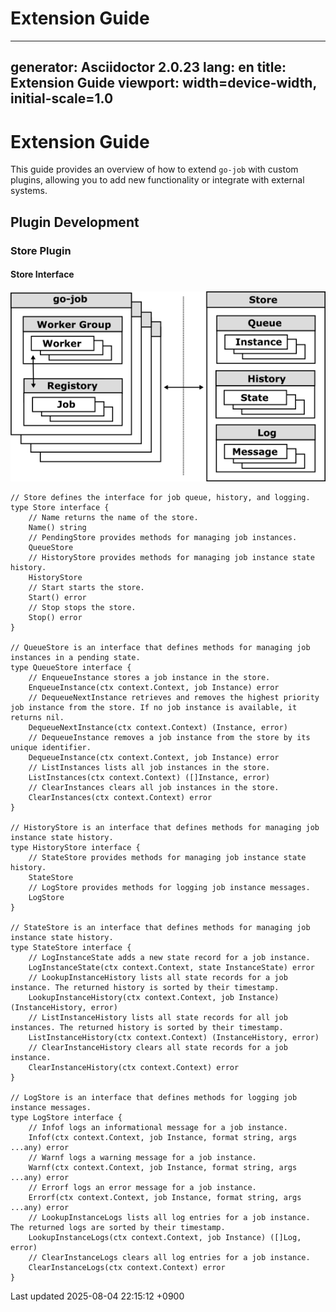 # Extension Guide 
---
generator: Asciidoctor 2.0.23
lang: en
title: Extension Guide
viewport: width=device-width, initial-scale=1.0
---

<div id="header">

# Extension Guide

</div>

<div id="content">

<div id="preamble">

<div class="sectionbody">

<div class="paragraph">

This guide provides an overview of how to extend `go-job` with custom plugins, allowing you to add new functionality or integrate with external systems.

</div>

</div>

</div>

<div class="sect1">

## Plugin Development

<div class="sectionbody">

<div class="sect2">

### Store Plugin

<div class="sect3">

#### Store Interface

<div class="imageblock">

<div class="content">

![job store](img/job-store.png)

</div>

</div>

<div class="listingblock">

<div class="content">

``` highlight
// Store defines the interface for job queue, history, and logging.
type Store interface {
    // Name returns the name of the store.
    Name() string
    // PendingStore provides methods for managing job instances.
    QueueStore
    // HistoryStore provides methods for managing job instance state history.
    HistoryStore
    // Start starts the store.
    Start() error
    // Stop stops the store.
    Stop() error
}

// QueueStore is an interface that defines methods for managing job instances in a pending state.
type QueueStore interface {
    // EnqueueInstance stores a job instance in the store.
    EnqueueInstance(ctx context.Context, job Instance) error
    // DequeueNextInstance retrieves and removes the highest priority job instance from the store. If no job instance is available, it returns nil.
    DequeueNextInstance(ctx context.Context) (Instance, error)
    // DequeueInstance removes a job instance from the store by its unique identifier.
    DequeueInstance(ctx context.Context, job Instance) error
    // ListInstances lists all job instances in the store.
    ListInstances(ctx context.Context) ([]Instance, error)
    // ClearInstances clears all job instances in the store.
    ClearInstances(ctx context.Context) error
}

// HistoryStore is an interface that defines methods for managing job instance state history.
type HistoryStore interface {
    // StateStore provides methods for managing job instance state history.
    StateStore
    // LogStore provides methods for logging job instance messages.
    LogStore
}

// StateStore is an interface that defines methods for managing job instance state history.
type StateStore interface {
    // LogInstanceState adds a new state record for a job instance.
    LogInstanceState(ctx context.Context, state InstanceState) error
    // LookupInstanceHistory lists all state records for a job instance. The returned history is sorted by their timestamp.
    LookupInstanceHistory(ctx context.Context, job Instance) (InstanceHistory, error)
    // ListInstanceHistory lists all state records for all job instances. The returned history is sorted by their timestamp.
    ListInstanceHistory(ctx context.Context) (InstanceHistory, error)
    // ClearInstanceHistory clears all state records for a job instance.
    ClearInstanceHistory(ctx context.Context) error
}

// LogStore is an interface that defines methods for logging job instance messages.
type LogStore interface {
    // Infof logs an informational message for a job instance.
    Infof(ctx context.Context, job Instance, format string, args ...any) error
    // Warnf logs a warning message for a job instance.
    Warnf(ctx context.Context, job Instance, format string, args ...any) error
    // Errorf logs an error message for a job instance.
    Errorf(ctx context.Context, job Instance, format string, args ...any) error
    // LookupInstanceLogs lists all log entries for a job instance. The returned logs are sorted by their timestamp.
    LookupInstanceLogs(ctx context.Context, job Instance) ([]Log, error)
    // ClearInstanceLogs clears all log entries for a job instance.
    ClearInstanceLogs(ctx context.Context) error
}
```

</div>

</div>

</div>

</div>

</div>

</div>

</div>

<div id="footer">

<div id="footer-text">

Last updated 2025-08-04 22:15:12 +0900

</div>

</div>
